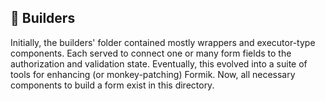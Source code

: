 <h2>🔨 Builders</h2>
<p>Initially, the builders' folder contained mostly wrappers and executor-type components. Each served to connect one or many form fields to the authorization and validation state. Eventually, this evolved into a suite of tools for enhancing (or monkey-patching) Formik. Now, all necessary components to build a form exist in this directory.</p>